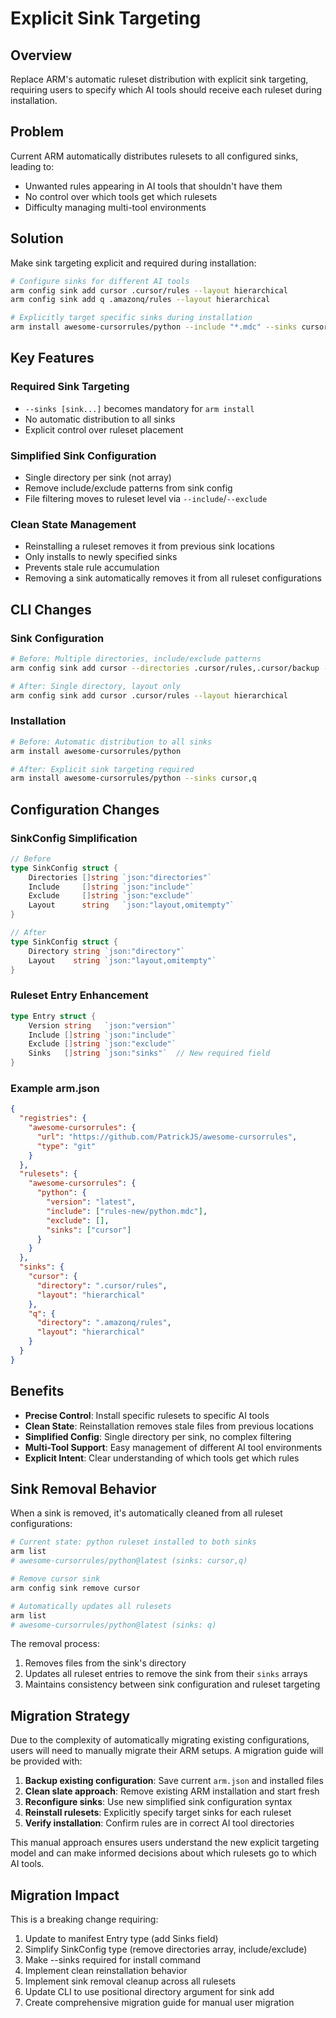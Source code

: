 # Explicit Sink Targeting

## Overview

Replace ARM's automatic ruleset distribution with explicit sink targeting, requiring users to specify which AI tools should receive each ruleset during installation.

## Problem

Current ARM automatically distributes rulesets to all configured sinks, leading to:
- Unwanted rules appearing in AI tools that shouldn't have them
- No control over which tools get which rulesets
- Difficulty managing multi-tool environments

## Solution

Make sink targeting explicit and required during installation:

```bash
# Configure sinks for different AI tools
arm config sink add cursor .cursor/rules --layout hierarchical
arm config sink add q .amazonq/rules --layout hierarchical

# Explicitly target specific sinks during installation
arm install awesome-cursorrules/python --include "*.mdc" --sinks cursor,q
```

## Key Features

### Required Sink Targeting
- `--sinks [sink...]` becomes mandatory for `arm install`
- No automatic distribution to all sinks
- Explicit control over ruleset placement

### Simplified Sink Configuration
- Single directory per sink (not array)
- Remove include/exclude patterns from sink config
- File filtering moves to ruleset level via `--include`/`--exclude`

### Clean State Management
- Reinstalling a ruleset removes it from previous sink locations
- Only installs to newly specified sinks
- Prevents stale rule accumulation
- Removing a sink automatically removes it from all ruleset configurations

## CLI Changes

### Sink Configuration
```bash
# Before: Multiple directories, include/exclude patterns
arm config sink add cursor --directories .cursor/rules,.cursor/backup --include "*.md"

# After: Single directory, layout only
arm config sink add cursor .cursor/rules --layout hierarchical
```

### Installation
```bash
# Before: Automatic distribution to all sinks
arm install awesome-cursorrules/python

# After: Explicit sink targeting required
arm install awesome-cursorrules/python --sinks cursor,q
```

## Configuration Changes

### SinkConfig Simplification
```go
// Before
type SinkConfig struct {
    Directories []string `json:"directories"`
    Include     []string `json:"include"`
    Exclude     []string `json:"exclude"`
    Layout      string   `json:"layout,omitempty"`
}

// After
type SinkConfig struct {
    Directory string `json:"directory"`
    Layout    string `json:"layout,omitempty"`
}
```

### Ruleset Entry Enhancement
```go
type Entry struct {
    Version string   `json:"version"`
    Include []string `json:"include"`
    Exclude []string `json:"exclude"`
    Sinks   []string `json:"sinks"`  // New required field
}
```

### Example arm.json
```json
{
  "registries": {
    "awesome-cursorrules": {
      "url": "https://github.com/PatrickJS/awesome-cursorrules",
      "type": "git"
    }
  },
  "rulesets": {
    "awesome-cursorrules": {
      "python": {
        "version": "latest",
        "include": ["rules-new/python.mdc"],
        "exclude": [],
        "sinks": ["cursor"]
      }
    }
  },
  "sinks": {
    "cursor": {
      "directory": ".cursor/rules",
      "layout": "hierarchical"
    },
    "q": {
      "directory": ".amazonq/rules",
      "layout": "hierarchical"
    }
  }
}
```

## Benefits

- **Precise Control**: Install specific rulesets to specific AI tools
- **Clean State**: Reinstallation removes stale files from previous locations
- **Simplified Config**: Single directory per sink, no complex filtering
- **Multi-Tool Support**: Easy management of different AI tool environments
- **Explicit Intent**: Clear understanding of which tools get which rules

## Sink Removal Behavior

When a sink is removed, it's automatically cleaned from all ruleset configurations:

```bash
# Current state: python ruleset installed to both sinks
arm list
# awesome-cursorrules/python@latest (sinks: cursor,q)

# Remove cursor sink
arm config sink remove cursor

# Automatically updates all rulesets
arm list
# awesome-cursorrules/python@latest (sinks: q)
```

The removal process:
1. Removes files from the sink's directory
2. Updates all ruleset entries to remove the sink from their `sinks` arrays
3. Maintains consistency between sink configuration and ruleset targeting

## Migration Strategy

Due to the complexity of automatically migrating existing configurations, users will need to manually migrate their ARM setups. A migration guide will be provided with:

1. **Backup existing configuration**: Save current `arm.json` and installed files
2. **Clean slate approach**: Remove existing ARM installation and start fresh
3. **Reconfigure sinks**: Use new simplified sink configuration syntax
4. **Reinstall rulesets**: Explicitly specify target sinks for each ruleset
5. **Verify installation**: Confirm rules are in correct AI tool directories

This manual approach ensures users understand the new explicit targeting model and can make informed decisions about which rulesets go to which AI tools.

## Migration Impact

This is a breaking change requiring:
1. Update to manifest Entry type (add Sinks field)
2. Simplify SinkConfig type (remove directories array, include/exclude)
3. Make --sinks required for install command
4. Implement clean reinstallation behavior
5. Implement sink removal cleanup across all rulesets
6. Update CLI to use positional directory argument for sink add
7. Create comprehensive migration guide for manual user migration
